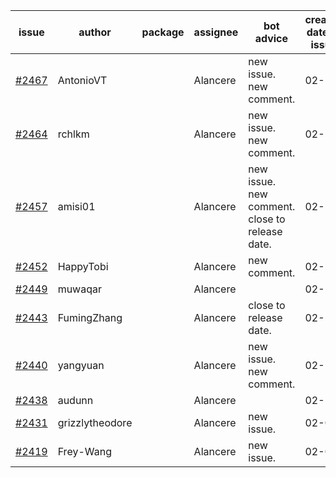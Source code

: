 | issue | author | package | assignee | bot advice | created date of issue | target release date | date from target |
| ------ | ------ | ------ | ------ | ------ | ------ | ------ | :-----: |
| [#2467](https://github.com/Azure/sdk-release-request/issues/2467) | AntonioVT |  | Alancere | new issue. new comment. | 02-18 | 03-07 |  |
| [#2464](https://github.com/Azure/sdk-release-request/issues/2464) | rchlkm |  | Alancere | new issue. new comment. | 02-18 | 02-28 |  |
| [#2457](https://github.com/Azure/sdk-release-request/issues/2457) | amisi01 |  | Alancere | new issue. new comment. close to release date.  | 02-17 | 02-18 | -1 |
| [#2452](https://github.com/Azure/sdk-release-request/issues/2452) | HappyTobi |  | Alancere | new comment. | 02-16 | 03-09 |  |
| [#2449](https://github.com/Azure/sdk-release-request/issues/2449) | muwaqar |  | Alancere |  | 02-15 | 02-28 |  |
| [#2443](https://github.com/Azure/sdk-release-request/issues/2443) | FumingZhang |  | Alancere | close to release date.  | 02-14 | 02-21 | 1 |
| [#2440](https://github.com/Azure/sdk-release-request/issues/2440) | yangyuan |  | Alancere | new issue. new comment. | 02-10 | 02-14 |  |
| [#2438](https://github.com/Azure/sdk-release-request/issues/2438) | audunn |  | Alancere |  | 02-10 | 02-14 |  |
| [#2431](https://github.com/Azure/sdk-release-request/issues/2431) | grizzlytheodore |  | Alancere | new issue. | 02-09 | 02-23 |  |
| [#2419](https://github.com/Azure/sdk-release-request/issues/2419) | Frey-Wang |  | Alancere | new issue. | 02-07 | 02-14 |  |
